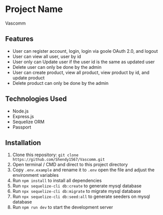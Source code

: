 # Project Name
Vascomm

## Features
- User can register account, login, login via goole OAuth 2.0, and logout
- User can view all user, user by id
- User only can Update user if the user id is the same as updated user
- Delete user can only be done by the admin
- User can create product, view all product, view product by id, and update product
- Delete product can only be done by the admin

## Technologies Used
- Node.js
- Express.js
- Sequelize ORM
- Passport

## Installation
1. Clone this repository: `git clone https://github.com/Shendy1567/Vascomm.git`
2. Open terminal / CMD and direct to this project directory
3. Copy `.env.example` and rename it to `.env` open the file and adjust the environment variables
4. Run `npm install` to install all dependencies
5. Run `npx sequelize-cli db:create` to generate mysql database
6. Run `npx sequelize-cli db:migrate` to migrate mysql database
7. Run `npx sequelize-cli db:seed:all` to generate seeders on mysql database
8. Run `npm run dev` to start the development server
